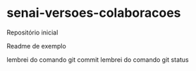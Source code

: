 # senai-versoes-colaboracoes
Repositório inicial

Readme de exemplo


lembrei do comando git commit
lembrei do comando git status

